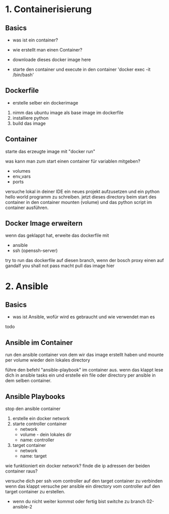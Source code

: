 # 1. Containerisierung

## Basics 
- was ist ein container? 
- wie erstellt man einen Container? 

- downloade dieses docker image <insert ubuntu> here 
- starte den container und execute in den container  'docker exec -it <name> /bin/bash' 

## Dockerfile
- erstelle selber ein dockerimage 

1. nimm das ubuntu image als base image im dockerfile 
2. installiere python 
4. build das image 

## Container 
starte das erzeugte image mit "docker run" 

was kann man zum start einen container für variablen mitgeben?
- volumes 
- env_vars
- ports

versuche lokal in deiner IDE ein neues projekt aufzusetzen und ein python hello world programm zu schreiben.
jetzt dieses directory beim start des container in den container mounten (volume)
und das python script im container ausführen. 

## Docker Image erweitern 
wenn das geklappt hat, erweite das dockerfile mit 
- ansible
- ssh (openssh-server) 

try to run das dockerfile auf diesen branch, wenn der bosch proxy einen auf gandalf you shall not pass macht
pull das image hier <ubuntu-ansible-image>


# 2. Ansible 

## Basics 
- was ist Ansible, wofür wird es gebraucht und wie verwendet man es 

todo 

## Ansible im Container 
run den ansible container von dem wir das image erstellt haben und mounte per volume wieder dein lokales directory 

führe den befehl "ansible-playbook" im container aus. 
wenn das klappt lese dich in ansible tasks ein und erstelle ein file oder directory per ansible in dem selben container. 

## Ansible Playbooks 
stop den ansible container 

1. erstelle ein docker network 
2. starte controller container
   - network 
   - volume - dein lokales dir 
   - name: controller 
3. target container
   - network 
   - name: target 

wie funktioniert ein docker network? 
finde die ip adressen der beiden container raus? 

versuche dich per ssh vom controller auf den target container zu verbinden 
wenn das klappt versuche per ansible ein directory vom controller auf den target container zu erstellen. 

- wenn du nicht weiter kommst oder fertig bist switche zu branch 02-ansible-2 

